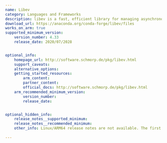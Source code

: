```yaml
---
name: Libev
category: Languages and Frameworks
description: libev is a fast, efficient library for managing asynchronous I/O and timers. It helps applications handle multiple events and callbacks smoothly, enhancing responsiveness.
download_url: https://anaconda.org/conda-forge/libev/files
works_on_arm: true
supported_minimum_version:
    version_number: 4.33
    release_date: 2020/07/2028


optional_info:
    homepage_url: http://software.schmorp.de/pkg/libev.html
    support_caveats:
    alternative_options:
    getting_started_resources:
        arm_content: 
        partner_content: 
        official_docs: http://software.schmorp.de/pkg/libev.html
    arm_recommended_minimum_version:
        version_number: 
        release_date:


optional_hidden_info:
    release_notes__supported_minimum: 
    release_notes__recommended_minimum:
    other_info: Linux/ARM64 release notes are not available. The first Linux/ARM64 tar is available in version v[4.33](https://anaconda.org/conda-forge/libev/4.33/download/linux-aarch64/libev-4.33-h516909a_0.tar.bz2).
    
---
```

